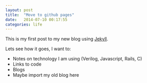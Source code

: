```yaml
---
layout: post
title:  "Move to github pages"
date:   2014-07-10 00:17:55
categories: life
---
```


This is my first post to my new blog using [Jekyll][jekyll]. 

Lets see how it goes, I want to:

* Notes on technology I am using (Verilog, Javascript, Rails, C)
* Links to code
* Blogs
* Maybe import my old blog here

[jekyll]:    http://jekyllrb.com
